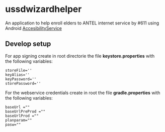 # ussdwizardhelper
An application to help enroll elders to ANTEL internet service by #611 using Android [AccesibilityService](https://developer.android.com/reference/android/accessibilityservice/AccessibilityService.html)

## Develop setup

For app signing create in root directorie the file **keystore.properties** with the following variables:
```
storeFile=''
keyAlias=''
keyPassword=''
storePassword=''
```

For the webservice credentials create in root the file **gradle.properties** with the following variables:
```
baseUrl =""
baseUrlPreProd =""
baseUrlProd =""
planparam=""
pasw=""
```
